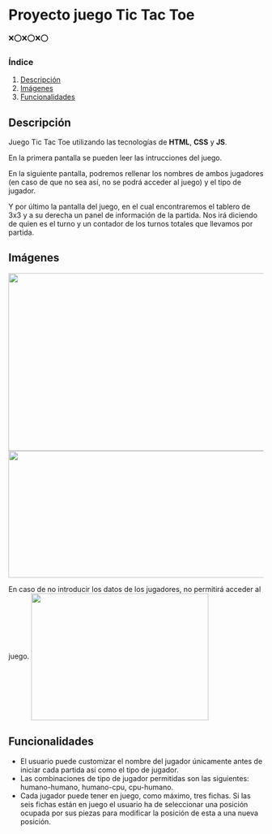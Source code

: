 # Proyecto juego Tic Tac Toe 
:x::o::x::o::x::o:

### Índice
1. [Descripción](#descripcion)
2. [Imágenes](#imagenes)
3. [Funcionalidades](#funciones)

##  <div id = "descripcion"> Descripción
Juego Tic Tac Toe utilizando las tecnologías de **HTML**, **CSS** y **JS**.

En la primera pantalla se pueden leer las intrucciones del juego.

En la siguiente pantalla, podremos rellenar los nombres de ambos jugadores (en caso de que no sea así, no se podrá acceder al juego) y el tipo de jugador.

Y por último la pantalla del juego, en el cual encontraremos el tablero de 3x3 y a su derecha un panel de información de la partida. Nos irá diciendo de quien es el turno y un contador de los turnos totales que llevamos por partida.

##  <div id = "imagenes"> Imágenes

<img src="https://user-images.githubusercontent.com/110055279/195914063-21b010c4-5e5c-40cc-bc3c-fe1005b3823c.png" align="center" height="350" width="650" >
<img src="https://user-images.githubusercontent.com/110055279/195914763-114ca985-085d-4c68-a600-aced74ffeea4.png" align="center" height="250" width="600" >

En caso de no introducir los datos de los jugadores, no permitirá acceder al juego.
<img src="https://user-images.githubusercontent.com/110055279/195984067-cd756633-3430-450c-8768-199c71864176.png" align="center" height="250" width="350" >

##  <div id = "funciones"> Funcionalidades
- El usuario puede customizar el nombre del jugador únicamente antes de
iniciar cada partida así como el tipo de jugador.
- Las combinaciones de tipo de jugador permitidas son las siguientes:
humano-humano, humano-cpu, cpu-humano.
- Cada jugador puede tener en juego, como máximo, tres fichas. Si las seis fichas están en juego el usuario ha de seleccionar una posición
ocupada por sus piezas para modificar la posición de esta a una nueva posición.
